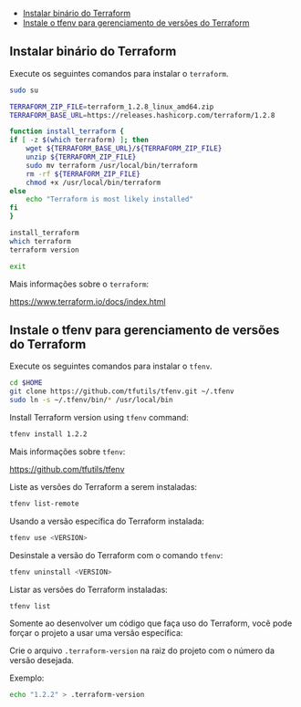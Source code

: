 <!-- TOC -->

- [Instalar binário do Terraform](#Instalar-binário-do-Terraform)
- [Instale o tfenv para gerenciamento de versões do Terraform](#Instale-o-tfenv-para-gerenciamento-de-versões-do-Terraform)

<!-- TOC -->

## Instalar binário do Terraform

Execute os seguintes comandos para instalar o ``terraform``.

```bash
sudo su

TERRAFORM_ZIP_FILE=terraform_1.2.8_linux_amd64.zip
TERRAFORM_BASE_URL=https://releases.hashicorp.com/terraform/1.2.8

function install_terraform {
if [ -z $(which terraform) ]; then
    wget ${TERRAFORM_BASE_URL}/${TERRAFORM_ZIP_FILE}
    unzip ${TERRAFORM_ZIP_FILE}
    sudo mv terraform /usr/local/bin/terraform
    rm -rf ${TERRAFORM_ZIP_FILE}
    chmod +x /usr/local/bin/terraform
else
    echo "Terraform is most likely installed"
fi
}

install_terraform
which terraform
terraform version

exit
```

Mais informações sobre o ``terraform``: 

https://www.terraform.io/docs/index.html

## Instale o tfenv para gerenciamento de versões do Terraform

Execute os seguintes comandos para instalar o ``tfenv``.

```bash
cd $HOME
git clone https://github.com/tfutils/tfenv.git ~/.tfenv
sudo ln -s ~/.tfenv/bin/* /usr/local/bin
```

Install Terraform version using ``tfenv`` command:

```bash
tfenv install 1.2.2
```

Mais informações sobre ``tfenv``:

https://github.com/tfutils/tfenv

Liste as versões do Terraform a serem instaladas:

```bash
tfenv list-remote
```

Usando a versão específica do Terraform instalada:

```bash
tfenv use <VERSION>
```

Desinstale a versão do Terraform com o comando ``tfenv``:

```bash
tfenv uninstall <VERSION>
```

Listar as versões do Terraform instaladas:

```bash
tfenv list
```

Somente ao desenvolver um código que faça uso do Terraform, você pode forçar o projeto a usar uma versão específica:

Crie o arquivo ``.terraform-version`` na raiz do projeto com o número da versão desejada. 

Exemplo:

```bash
echo "1.2.2" > .terraform-version
```
